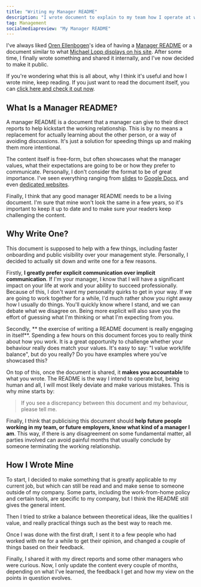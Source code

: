 ```yaml
---
title: "Writing my Manager README"
description: "I wrote document to explain to my team how I operate at work. It includes what I value, my personality quirks or even the best way to reach me depending on the context."
tag: Management
socialmediapreview: "My Manager README"
---
```


I've always liked [Oren Ellenbogen][1]'s idea of having a [Manager README][2] or a document similar to what [Michael Lopp displays on his site][3]. After some time, I finally wrote something and shared it internally, and I've now decided to make it public.

If you're wondering what this is all about, why I think it's useful and how I wrote mine, keep reading. If you just want to read the document itself, you can [click here and check it out now][4].

## What Is a Manager README?

A manager README is a document that a manager can give to their direct reports to help kickstart the working relationship. This is by no means a replacement for actually learning about the other person, or a way of avoiding discussions. It's just a solution for speeding things up and making them more intentional.

The content itself is free-form, but often showcases what the manager values, what their expectations are going to be or how they prefer to communicate. Personally, I don't consider the format to be of great importance. I've seen everything ranging from [slides][5] to [Google Docs][6], and even [dedicated websites][7].

Finally, I think that any good manager README needs to be a living document. I'm sure that mine won't look the same in a few years, so it's important to keep it up to date and to make sure your readers keep challenging the content.

## Why Write One?

This document is supposed to help with a few things, including faster onboarding and public visibility over your management style. Personally, I decided to actually sit down and write one for a few reasons.

Firstly, **I greatly prefer explicit communication over implicit communication**. If I'm your manager, I know that I will have a significant impact on your life at work and your ability to succeed professionally. Because of this, I don't want my personality quirks to get in your way. If we are going to work together for a while, I'd much rather show you right away how I usually do things. You'll quickly know where I stand, and we can debate what we disagree on. Being more explicit will also save you the effort of guessing what I'm thinking or what I'm expecting from you.

Secondly, ** the exercise of writing a README document is really engaging in itself**. Spending a few hours on this document forces you to really think about how you work. It is a great opportunity to challenge whether your behaviour really does match your values. It's easy to say: "I value work/life balance", but do you really? Do you have examples where you've showcased this?

On top of this, once the document is shared, it **makes you accountable** to what you wrote. The README is the way I intend to operate but, being human and all, I will most likely deviate and make various mistakes. This is why mine starts by:

> If you see a discrepancy between this document and my behaviour, please tell me.

Finally, I think that publicising this document should **help future people working in my team, or future employers, know what kind of a manager I am**. This way, if there is any disagreement on some fundamental matter, all parties involved can avoid painful months that usually conclude by someone terminating the working relationship.

## How I Wrote Mine

To start, I decided to make something that is greatly applicable to my current job, but which can still be read and and make sense to someone outside of my company. Some parts, including the work-from-home policy and certain tools, are specific to my company, but I think the README still gives the general intent.

Then I tried to strike a balance between theoretical ideas, like the qualities I value, and really practical things such as the best way to reach me.

Once I was done with the first draft, I sent it to a few people who had worked with me for a while to get their opinion, and changed a couple of things based on their feedback.

Finally, I shared it with my direct reports and some other managers who were curious. Now, I only update the content every couple of months, depending on what I've learned, the feedback I get and how my view on the points in question evolves.

[1]:	https://twitter.com/orenellenbogen
[2]:	https://managerreadme.com/
[3]:	https://randsinrepose.com/archives/how-to-rands/
[4]:	/manager-readme/
[5]:	https://docs.google.com/presentation/d/1F2PWxQ-sKJ1uAlrhU9ULXOVmH-CW6dw_ufMzbFLAWHA/edit#slide=id.p
[6]:	https://docs.google.com/document/d/1sx5ssYb_xMrmwPpyjD5xP7RvQ7cHweDYlRGn2SXztKw/edit#heading=h.g1q7u9cc1uha
[7]:	https://managerreadme.com/readme/muness